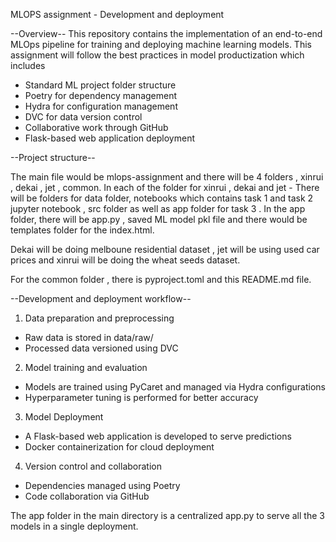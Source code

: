 MLOPS assignment - Development and deployment

--Overview--
This repository contains the implementation of an end-to-end MLOps pipeline for training and deploying machine learning models. This assignment will follow the best practices in model productization which includes 
- Standard ML project folder structure
- Poetry for dependency management
- Hydra for configuration management
- DVC for data version control
- Collaborative work through GitHub
- Flask-based web application deployment

--Project structure--

The main file would be mlops-assignment and there will be 4 folders , xinrui , dekai , jet , common.
In each of the folder for xinrui , dekai and jet - There will be folders for data folder, notebooks which contains task 1 and task 2 jupyter notebook , src folder as well as app folder for task 3 . In the app folder, there will be app.py , saved ML model pkl file and there would be templates folder for the index.html.

Dekai will be doing melboune residential dataset , jet will be using used car prices and xinrui will be doing the wheat seeds dataset.

For the common folder , there is pyproject.toml and this README.md file.

--Development and deployment workflow--
1. Data preparation and preprocessing
- Raw data is stored in data/raw/
- Processed data versioned using DVC

2. Model training and evaluation
- Models are trained using PyCaret and managed via Hydra configurations
- Hyperparameter tuning is performed for better accuracy

3. Model Deployment
- A Flask-based web application is developed to serve predictions
- Docker containerization for cloud deployment

4. Version control and collaboration
- Dependencies managed using Poetry
- Code collaboration via GitHub

The app folder in the main directory is a centralized app.py to serve all the 3 models in a single deployment.
